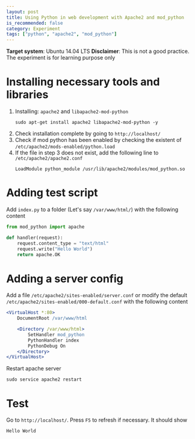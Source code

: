 ```yaml
---
layout: post
title: Using Python in web development with Apache2 and mod_python
is_recommended: false
category: Experiment
tags: ["python", "apache2", "mod_python"]
---
```


**Target system**: Ubuntu 14.04 LTS
**Disclaimer**: This is not a good practice. The experiment is for learning purpose only

# Installing necessary tools and libraries

1. Installing: `apache2` and `libapache2-mod-python`
    ```
    sudo apt-get install apache2 libapache2-mod-python -y
    ```
2. Check installation complete by going to `http://localhost/`
3. Check if mod python has been enabled by checking the existent of `/etc/apache2/mods-enabled/python.load`
4. If the file in step 3 does not exist, add the following line to `/etc/apache2/apache2.conf`
    ```
    LoadModule python_module /usr/lib/apache2/modules/mod_python.so
    ```

# Adding test script

Add `index.py` to a folder (Let's say `/var/www/html/`) with the following content
```python
from mod_python import apache

def handler(request):
    request.content_type = "text/html"
    request.write("Hello World")
    return apache.OK
```

# Adding a server config

Add a file `/etc/apache2/sites-enabled/server.conf` or modify the default `/etc/apache2/sites-enabled/000-default.conf` with the following content
```apache
<VirtualHost *:80>
    DocumentRoot /var/www/html

    <Directory /var/www/html>
        SetHandler mod_python
        PythonHandler index
        PythonDebug On
    </Directory>
</VirtualHost>
```
Restart apache server
```
sudo service apache2 restart
```

# Test

Go to `http://localhost/`. Press `F5` to refresh if necessary. It should show
```
Hello World
```
